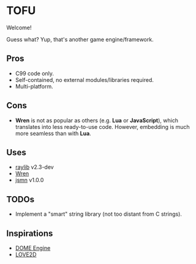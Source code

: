 # TOFU

Welcome!

Guess what? Yup, that's another game engine/framework.

## Pros

* C99 code only.
* Self-contained, no external modules/libraries required.
* Multi-platform.

## Cons

* **Wren** is not as popular as others (e.g. **Lua** or **JavaScript**), which translates into less ready-to-use code. However, embedding is much more seamless than with **Lua**.

## Uses

* [raylib](https://www.raylib.com/) v2.3-dev
* [Wren](https://wren.io/)
* [jsmn](https://zserge.com/jsmn.html/) v1.0.0

## TODOs

* Implement a "smart" string library (not too distant from C strings).

## Inspirations

* [DOME Engine](https://github.com/avivbeeri/dome/blob/master/src/vm.c)
* [LOVE2D](https://love2d.org/)